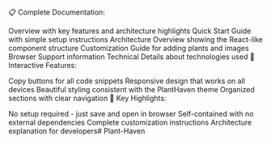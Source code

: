 📋 Complete Documentation:

Overview with key features and architecture highlights
Quick Start Guide with simple setup instructions
Architecture Overview showing the React-like component structure
Customization Guide for adding plants and images
Browser Support information
Technical Details about technologies used
🎨 Interactive Features:

Copy buttons for all code snippets
Responsive design that works on all devices
Beautiful styling consistent with the PlantHaven theme
Organized sections with clear navigation
🚀 Key Highlights:

No setup required - just save and open in browser
Self-contained with no external dependencies
Complete customization instructions
Architecture explanation for developers# Plant-Haven
